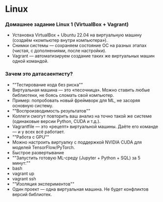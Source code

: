 # Linux

### Домашнее задание Linux 1 (VirtualBox + Vagrant)
* Установка VirtualBox + Ubuntu 22.04 на виртуальную машину (создаём «компьютер внутри компьютера»).
* Снимки системы — сохраняем состояние ОС на разных этапах (чистая, с дополнениями, после настройки).
* Vagrant — автоматизируем создание таких же виртуальных машин одной командой.

### Зачем это датасаентисту?
* ""Тестирование кода без риска""
* Виртуальная машина — это «песочница». Можно ставить любые библиотеки, не боясь сломать свой компьютер.
* Пример: попробовать новый фреймворк для ML, не засоряя основную систему.
* ""Воспроизводимость результатов""
* Коллеги смогут повторить ваш анализ на точно такой же системе (одинаковые версии Python, CUDA и т.д.).
* Vagrantfile — это «рецепт» виртуальной машины. Даёте его команде — и у всех всё работает.
* ""Работа с GPU""
* Можно настроить виртуалку с поддержкой NVIDIA CUDA для моделей TensorFlow/PyTorch.
* Быстрое развертывание
* ""Запустить готовую ML-среду (Jupyter + Python + SQL) за 5 минут:""
* bash
* vagrant up  
* vagrant ssh  
* ""Изоляция экспериментов""
* Один проект — одна виртуальная машина. Не будет конфликтов версий библиотек.


